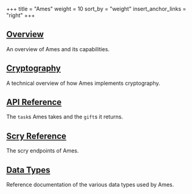 +++
title = "Ames"
weight = 10
sort_by = "weight"
insert_anchor_links = "right"
+++

## [Overview](/reference/arvo/ames/ames)

An overview of Ames and its capabilities.

## [Cryptography](/reference/arvo/ames/cryptography)

A technical overview of how Ames implements cryptography.

## [API Reference](/reference/arvo/ames/tasks)

The `task`s Ames takes and the `gift`s it returns.

## [Scry Reference](/reference/arvo/ames/scry)

The scry endpoints of Ames.

## [Data Types](/reference/arvo/ames/data-types)

Reference documentation of the various data types used by Ames.
